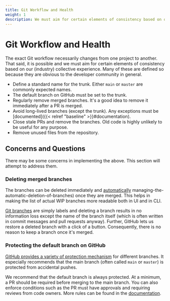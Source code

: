 ```yaml
---
title: Git Workflow and Health
weight: 1
description: We must aim for certain elements of consistency based on our (industry) collective experience. Many of these are defined so because they are obvious to the developer community in general.
---
```


# Git Workflow and Health

The exact Git workflow necessarily changes from one project to another. That said, it is possible and we must aim for certain elements of consistency based on our (industry) collective experience. Many of these are defined so because they are obvious to the developer community in general.

* Define a standard name for the trunk. Either `main` or `master` are commonly expected names.
* The default branch on GitHub must be set to the trunk.
* Regularly remove merged branches. It's a good idea to remove it immediately after a PR is merged.
* Avoid long-lived branches (except the trunk). Any exceptions must be [documented]({{< relref "baseline" >}}#documentation).
* Close stale PRs and remove the branches. Old code is highly unlikely to be useful for any purpose.
* Remove unused files from the repository.

## Concerns and Questions

There may be some concerns in implementing the above. This section will attempt to address them.

### Deleting merged branches

The branches can be deleted immediately and [automatically](https://docs.github.com/en/repositories/configuring-branches-and-merges-in-your-repository/configuring-pull-request-merges/managing-the-automatic-deletion-of-branches) managing-the-automatic-deletion-of-branches) once they are merged. This helps in making the list of actual WIP branches more readable both in UI and in CLI.

[Git branches](https://git-scm.com/book/en/v2/Git-Branching-Branches-in-a-Nutshell) are simply labels and deleting a branch results in no information loss except the name of the branch itself (which is often written in commit messages and pull requests anyway). Further, GitHub lets us restore a deleted branch with a click of a button. Consequently, there is no reason to keep a branch once it's merged.

### Protecting the default branch on GitHub

[GitHub provides a variety of protection mechanism](https://docs.github.com/en/repositories/configuring-branches-and-merges-in-your-repository/managing-protected-branches/about-protected-branches) for different branches. It especially recommends that the main branch (often called `main` or `master`) is protected from accidental pushes.

We recommend that the default branch is always protected. At a minimum, a PR should be required before merging to the main branch. You can also enforce conditions such as the PR must have approvals and requiring reviews from code owners. More rules can be found in the [documentation](https://docs.github.com/en/repositories/configuring-branches-and-merges-in-your-repository/managing-protected-branches/about-protected-branches).
